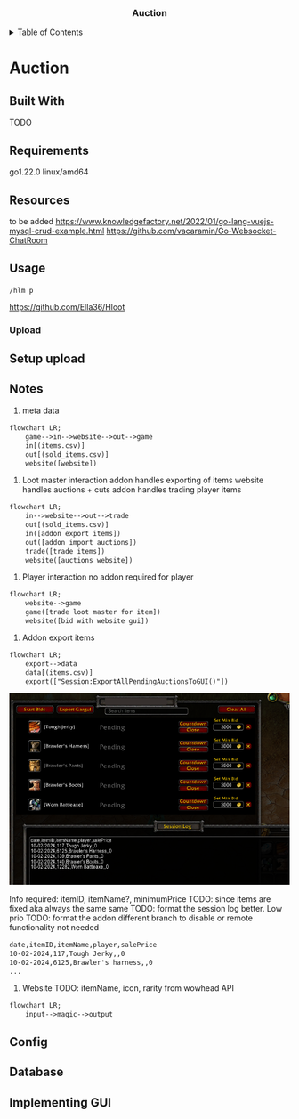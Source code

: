 <div id="top"></div>

<!-- PROJECT LOGO -->
<br />
<div align="center">
  <a href="https://github.com/Ella36/auction">
  </a>

  <h3 align="center">
  Auction</h3>
</div>

<!-- TABLE OF CONTENTS -->
<details>
  <summary>Table of Contents</summary>
  <ol>
    <li>
      <a href="#about-the-project">About The Project</a>
      <ul>
        <li><a href="#requirements">Requirements</a></li>
        <li><a href="#built-with">Built With</a></li>
        <li><a href="#resources">Resources</a></li>
      </ul>
    </li>
    <li><a href="#usage">Usage</a></li>
    <li><a href="#notes">Notes</a></li>
    <li><a href="#gui">GUI</a></li>
    <li><a href="#upload">Upload</a></li>
    <li><a href="#license">License</a></li>
  </ol>
</details>

# Auction

## Built With

TODO

## Requirements
go1.22.0 linux/amd64

## Resources
to be added
https://www.knowledgefactory.net/2022/01/go-lang-vuejs-mysql-crud-example.html
https://github.com/vacaramin/Go-Websocket-ChatRoom

## Usage

`/hlm p`

https://github.com/Ella36/Hloot

### Upload

## Setup upload

## Notes

1. meta data
```mermaid
flowchart LR;
    game-->in-->website-->out-->game
    in[(items.csv)]
    out[(sold_items.csv)]
    website([website])
```

1. Loot master interaction
addon handles exporting of items
website handles auctions + cuts
addon handles trading player items

```mermaid
flowchart LR;
    in-->website-->out-->trade
    out[(sold_items.csv)]
    in([addon export items])
    out([addon import auctions])
    trade([trade items])
    website([auctions website])
  ```

1. Player interaction
no addon required for player

```mermaid
flowchart LR;
    website-->game
    game([trade loot master for item])
    website([bid with website gui])
  ```

1. Addon export items
```mermaid
flowchart LR;
    export-->data
    data[(items.csv)]
    export(["Session:ExportAllPendingAuctionsToGUI()"])
```

![Ingame Input Screenshot](./images/game_input_screenshot.png)

Info required: itemID, itemName?, minimumPrice
TODO: since items are fixed aka always the same same
TODO: format the session log better. Low prio
TODO: format the addon different branch to disable or remote functionality not needed
```csv
date,itemID,itemName,player,salePrice
10-02-2024,117,Tough Jerky,,0
10-02-2024,6125,Brawler's harness,,0
...
```

1. Website
TODO: itemName, icon, rarity from wowhead API
```mermaid
flowchart LR;
    input-->magic-->output
```

## Config

## Database

## Implementing GUI

[Python.org]: https://img.shields.io/badge/Python-14354C?style=for-the-badge&logo=python&logoColor=white
[Python-url]: https://www.python.org/
[React.js]: https://img.shields.io/badge/React-20232A?style=for-the-badge&logo=react&logoColor=61DAFB
[React-url]: https://reactjs.org/
[Bootstrap.com]: https://img.shields.io/badge/Bootstrap-563D7C?style=for-the-badge&logo=bootstrap&logoColor=white
[Bootstrap-url]: https://getbootstrap.com
[Electron.js]: https://img.shields.io/badge/Electron-191970?style=for-the-badge&logo=Electron&logoColor=white
[Electron-url]: https://www.electronjs.org/


[Twitch.com]: 	https://img.shields.io/badge/Twitch-9146FF?style=for-the-badge&logo=twitch&logoColor=white
[Twitch-url]:    https://twitch.com
[Youtube-url]:    https://youtube.com
[Youtube.com]: https://img.shields.io/badge/YouTube-FF0000?style=for-the-badge&logo=youtube&logoColor=white
[gui-screenshot]: https://github.com/Ella36/gui-compilation-from-cluster/raw/main/screenshot.png